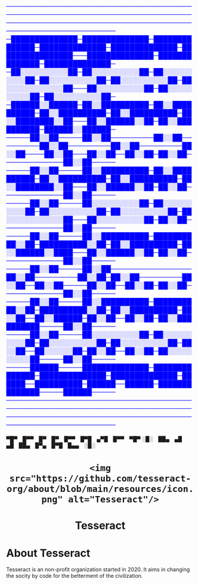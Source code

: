 <p style="color:blue;font-size:18px;">
────────────────────────────────────────────────────────────────────────────────────────────────────────────────────────────────────────────
─██████████████─██████████████─██████████████─██████████████─██████████████─████████████████───██████████████─██████████████─██████████████─
─██░░░░░░░░░░██─██░░░░░░░░░░██─██░░░░░░░░░░██─██░░░░░░░░░░██─██░░░░░░░░░░██─██░░░░░░░░░░░░██───██░░░░░░░░░░██─██░░░░░░░░░░██─██░░░░░░░░░░██─
─██████░░██████─██░░██████████─██░░██████████─██░░██████████─██░░██████████─██░░████████░░██───██░░██████░░██─██░░██████████─██████░░██████─
─────██░░██─────██░░██─────────██░░██─────────██░░██─────────██░░██─────────██░░██────██░░██───██░░██──██░░██─██░░██─────────────██░░██─────
─────██░░██─────██░░██████████─██░░██████████─██░░██████████─██░░██████████─██░░████████░░██───██░░██████░░██─██░░██─────────────██░░██─────
─────██░░██─────██░░░░░░░░░░██─██░░░░░░░░░░██─██░░░░░░░░░░██─██░░░░░░░░░░██─██░░░░░░░░░░░░██───██░░░░░░░░░░██─██░░██─────────────██░░██─────
─────██░░██─────██░░██████████─██████████░░██─██████████░░██─██░░██████████─██░░██████░░████───██░░██████░░██─██░░██─────────────██░░██─────
─────██░░██─────██░░██─────────────────██░░██─────────██░░██─██░░██─────────██░░██──██░░██─────██░░██──██░░██─██░░██─────────────██░░██─────
─────██░░██─────██░░██████████─██████████░░██─██████████░░██─██░░██████████─██░░██──██░░██████─██░░██──██░░██─██░░██████████─────██░░██─────
─────██░░██─────██░░░░░░░░░░██─██░░░░░░░░░░██─██░░░░░░░░░░██─██░░░░░░░░░░██─██░░██──██░░░░░░██─██░░██──██░░██─██░░░░░░░░░░██─────██░░██─────
─────██████─────██████████████─██████████████─██████████████─██████████████─██████──██████████─██████──██████─██████████████─────██████─────
────────────────────────────────────────────────────────────────────────────────────────────────────────────────────────────────────────────

</p>

▀█▀ █▀▀ █▀ █▀ █▀▀ █▀█ ▄▀█ █▀▀ ▀█▀
░█░ ██▄ ▄█ ▄█ ██▄ █▀▄ █▀█ █▄▄ ░█░






# <p align="center"> ``` <img src="https://github.com/tesseract-org/about/blob/main/resources/icon.png" alt="Tesseract"/> ```
	
# <p align="center"> Tesseract </p>
</p>

			       
 
# About Tesseract
Tesseract is an non-profit organization started in 2020. It aims in changing the socity by code for the betterment of the civilization.

